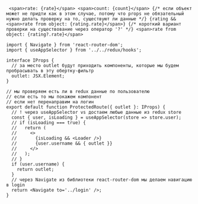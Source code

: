 ` <span>rate: {rate}</span>
      <span>count: {count}</span>
      {/* если объект может не придти как в этом случае, потому что props не обязательный нужно делать проверку на то, существуют ли данные */}
      {rating && <span>rate from object: {rating.rate}</span>}
      {/* короткий вариант проверки на существование через оператор '?' */}
      <span>rate from object: {rating?.rate}</span>`



```
import { Navigate } from 'react-router-dom';
import { useAppSelector } from '../../redux/hooks';

interface IProps {
  // за место outlet будут приходить компоненты, которые мы будем пробрасывать в эту обертку-фильтр
  outlet: JSX.Element;
}

// мы проверяем есть ли в redux данные по пользователю
// если есть то мы покажем компонент
// если нет перенаправим на логин
export default function ProtectedRoute({ outlet }: IProps) {
  // ! через useAppSelector vs достаем любые данные из redux store
  const { user, isLoading } = useAppSelector(store => store.user);
  // if (isLoading === true) {
  //   return (
  //     <>
  //       {isLoading && <Loader />}
  //       {user.username && { outlet }}
  //     </>
  //   );
  // }
  if (user.username) {
    return outlet;
  }
  // через Navigate из библиотеки react-router-dom мы делаем навигацию в login
  return <Navigate to='../login' />;
}


```
